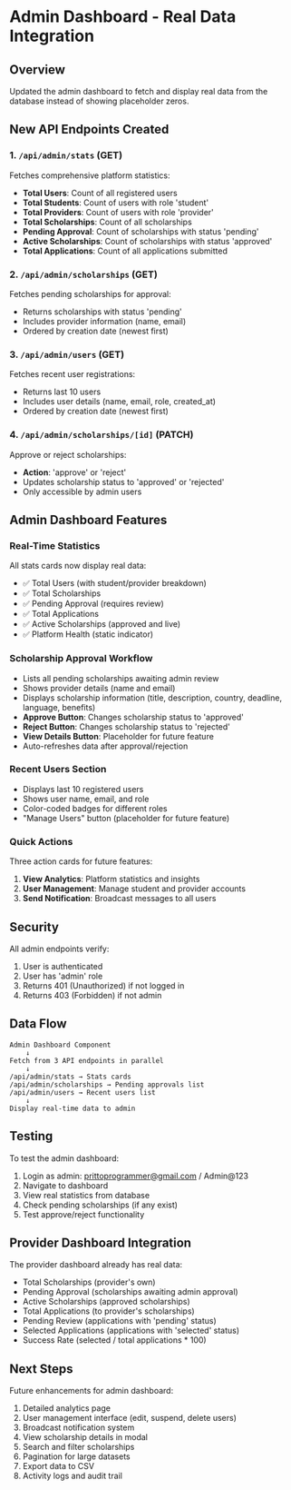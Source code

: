 # Admin Dashboard - Real Data Integration

## Overview
Updated the admin dashboard to fetch and display real data from the database instead of showing placeholder zeros.

## New API Endpoints Created

### 1. `/api/admin/stats` (GET)
Fetches comprehensive platform statistics:
- **Total Users**: Count of all registered users
- **Total Students**: Count of users with role 'student'
- **Total Providers**: Count of users with role 'provider'
- **Total Scholarships**: Count of all scholarships
- **Pending Approval**: Count of scholarships with status 'pending'
- **Active Scholarships**: Count of scholarships with status 'approved'
- **Total Applications**: Count of all applications submitted

### 2. `/api/admin/scholarships` (GET)
Fetches pending scholarships for approval:
- Returns scholarships with status 'pending'
- Includes provider information (name, email)
- Ordered by creation date (newest first)

### 3. `/api/admin/users` (GET)
Fetches recent user registrations:
- Returns last 10 users
- Includes user details (name, email, role, created_at)
- Ordered by creation date (newest first)

### 4. `/api/admin/scholarships/[id]` (PATCH)
Approve or reject scholarships:
- **Action**: 'approve' or 'reject'
- Updates scholarship status to 'approved' or 'rejected'
- Only accessible by admin users

## Admin Dashboard Features

### Real-Time Statistics
All stats cards now display real data:
- ✅ Total Users (with student/provider breakdown)
- ✅ Total Scholarships
- ✅ Pending Approval (requires review)
- ✅ Total Applications
- ✅ Active Scholarships (approved and live)
- ✅ Platform Health (static indicator)

### Scholarship Approval Workflow
- Lists all pending scholarships awaiting admin review
- Shows provider details (name and email)
- Displays scholarship information (title, description, country, deadline, language, benefits)
- **Approve Button**: Changes scholarship status to 'approved'
- **Reject Button**: Changes scholarship status to 'rejected'
- **View Details Button**: Placeholder for future feature
- Auto-refreshes data after approval/rejection

### Recent Users Section
- Displays last 10 registered users
- Shows user name, email, and role
- Color-coded badges for different roles
- "Manage Users" button (placeholder for future feature)

### Quick Actions
Three action cards for future features:
1. **View Analytics**: Platform statistics and insights
2. **User Management**: Manage student and provider accounts
3. **Send Notification**: Broadcast messages to all users

## Security
All admin endpoints verify:
1. User is authenticated
2. User has 'admin' role
3. Returns 401 (Unauthorized) if not logged in
4. Returns 403 (Forbidden) if not admin

## Data Flow
```
Admin Dashboard Component
    ↓
Fetch from 3 API endpoints in parallel
    ↓
/api/admin/stats → Stats cards
/api/admin/scholarships → Pending approvals list
/api/admin/users → Recent users list
    ↓
Display real-time data to admin
```

## Testing
To test the admin dashboard:
1. Login as admin: prittoprogrammer@gmail.com / Admin@123
2. Navigate to dashboard
3. View real statistics from database
4. Check pending scholarships (if any exist)
5. Test approve/reject functionality

## Provider Dashboard Integration
The provider dashboard already has real data:
- Total Scholarships (provider's own)
- Pending Approval (scholarships awaiting admin approval)
- Active Scholarships (approved scholarships)
- Total Applications (to provider's scholarships)
- Pending Review (applications with 'pending' status)
- Selected Applications (applications with 'selected' status)
- Success Rate (selected / total applications * 100)

## Next Steps
Future enhancements for admin dashboard:
1. Detailed analytics page
2. User management interface (edit, suspend, delete users)
3. Broadcast notification system
4. View scholarship details in modal
5. Search and filter scholarships
6. Pagination for large datasets
7. Export data to CSV
8. Activity logs and audit trail
